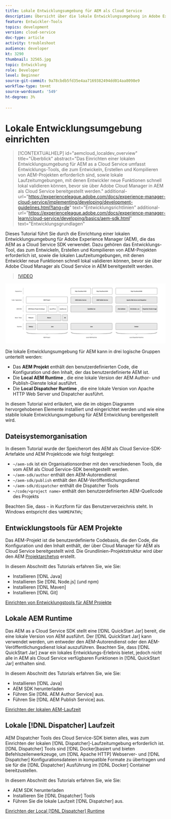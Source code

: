 ```yaml
---
title: Lokale Entwicklungsumgebung für AEM als Cloud Service
description: Übersicht über die lokale Entwicklungsumgebung in Adobe Experience Manager (AEM).
feature: Entwickler-Tools
topics: development
version: cloud-service
doc-type: article
activity: troubleshoot
audience: developer
kt: 3290
thumbnail: 32565.jpg
topic: Entwicklung
role: Developer
level: Beginner
source-git-commit: 9a78cbdb5fd35e4aa7169382494dd014aa8098e9
workflow-type: tm+mt
source-wordcount: '549'
ht-degree: 3%

---
```



# Lokale Entwicklungsumgebung einrichten

>[!CONTEXTUALHELP]
>id="aemcloud_localdev_overview"
>title="Überblick"
>abstract="Das Einrichten einer lokalen Entwicklungsumgebung für AEM as a Cloud Service umfasst Entwicklungs-Tools, die zum Entwickeln, Erstellen und Kompilieren von AEM-Projekten erforderlich sind, sowie lokale Laufzeitumgebungen, mit denen Entwickler neue Funktionen schnell lokal validieren können, bevor sie über Adobe Cloud Manager in AEM als Cloud Service bereitgestellt werden."
>additional-url="https://experienceleague.adobe.com/docs/experience-manager-cloud-service/implementing/developing/development-guidelines.html?lang=de" text="Entwicklungsrichtlinien"
>additional-url="https://experienceleague.adobe.com/docs/experience-manager-learn/cloud-service/developing/basics/aem-sdk.html" text="Entwicklungsgrundlagen"

Dieses Tutorial führt Sie durch die Einrichtung einer lokalen Entwicklungsumgebung für Adobe Experience Manager (AEM), die das AEM as a Cloud Service SDK verwendet. Dazu gehören das Entwicklungs-Tool, das zum Entwickeln, Erstellen und Kompilieren von AEM-Projekten erforderlich ist, sowie die lokalen Laufzeitumgebungen, mit denen Entwickler neue Funktionen schnell lokal validieren können, bevor sie über Adobe Cloud Manager als Cloud Service in AEM bereitgestellt werden.

>[!VIDEO](https://video.tv.adobe.com/v/32565/?quality=12&learn=on)

![AEM als Cloud Service Lokale Entwicklungsumgebung - Technologiestapel](./assets/overview/aem-sdk-technology-stack.png)

Die lokale Entwicklungsumgebung für AEM kann in drei logische Gruppen unterteilt werden:

+ Das __AEM Projekt__ enthält den benutzerdefinierten Code, die Konfiguration und den Inhalt, der das benutzerdefinierte AEM ist.
+ Die __Local AEM Runtime__ , die eine lokale Version der AEM Author- und Publish-Dienste lokal ausführt.
+ Die __Local Dispatcher Runtime__ , die eine lokale Version von Apache HTTP Web Server und Dispatcher ausführt.

In diesem Tutorial wird erläutert, wie die im obigen Diagramm hervorgehobenen Elemente installiert und eingerichtet werden und wie eine stabile lokale Entwicklungsumgebung für AEM Entwicklung bereitgestellt wird.

## Dateisystemorganisation

In diesem Tutorial wurde der Speicherort des AEM als Cloud Service-SDK-Artefakte und AEM Projektcode wie folgt festgelegt:

+ `~/aem-sdk` ist ein Organisationsordner mit den verschiedenen Tools, die vom AEM als Cloud Service-SDK bereitgestellt werden.
+ `~/aem-sdk/author` enthält den AEM-Autorendienst
+ `~/aem-sdk/publish` enthält den AEM-Veröffentlichungsdienst
+ `~/aem-sdk/dispatcher` enthält die Dispatcher Tools
+ `~/code/<project name>` enthält den benutzerdefinierten AEM-Quellcode des Projekts

Beachten Sie, dass `~` in Kurzform für das Benutzerverzeichnis steht. In Windows entspricht dies `%HOMEPATH%`;

## Entwicklungstools für AEM Projekte

Das AEM-Projekt ist die benutzerdefinierte Codebasis, die den Code, die Konfiguration und den Inhalt enthält, der über Cloud Manager für AEM als Cloud Service bereitgestellt wird. Die Grundlinien-Projektstruktur wird über den AEM [Projektarchetyp](https://github.com/adobe/aem-project-archetype) erstellt.

In diesem Abschnitt des Tutorials erfahren Sie, wie Sie:

+ Installieren [!DNL Java]
+ Installieren Sie [!DNL Node.js] (und npm)
+ Installieren [!DNL Maven]
+ Installieren [!DNL Git]

[Einrichten von Entwicklungstools für AEM Projekte](./development-tools.md)

## Lokale AEM Runtime

Das AEM as a Cloud Service SDK stellt eine [!DNL QuickStart Jar] bereit, die eine lokale Version von AEM ausführt. Der [!DNL QuickStart Jar] kann verwendet werden, um entweder den AEM-Autorendienst oder den AEM-Veröffentlichungsdienst lokal auszuführen. Beachten Sie, dass [!DNL QuickStart Jar] zwar ein lokales Entwicklungs-Erlebnis bietet, jedoch nicht alle in AEM als Cloud Service verfügbaren Funktionen in [!DNL QuickStart Jar] enthalten sind.

In diesem Abschnitt des Tutorials erfahren Sie, wie Sie:

+ Installieren [!DNL Java]
+ AEM SDK herunterladen
+ Führen Sie [!DNL AEM Author Service] aus.
+ Führen Sie [!DNL AEM Publish Service] aus.

[Einrichten der lokalen AEM-Laufzeit](./aem-runtime.md)

## Lokale [!DNL Dispatcher] Laufzeit

AEM Dispatcher Tools des Cloud Service-SDK bieten alles, was zum Einrichten der lokalen [!DNL Dispatcher]-Laufzeitumgebung erforderlich ist. [!DNL Dispatcher] Tools sind  [!DNL Docker]basiert und bieten Befehlszeilenwerkzeuge, um  [!DNL Apache HTTP] Webserver- und  [!DNL Dispatcher] Konfigurationsdateien in kompatible Formate zu übertragen und sie für die  [!DNL Dispatcher] Ausführung im  [!DNL Docker] Container bereitzustellen.

In diesem Abschnitt des Tutorials erfahren Sie, wie Sie:

+ AEM SDK herunterladen
+ Installieren Sie [!DNL Dispatcher] Tools
+ Führen Sie die lokale Laufzeit [!DNL Dispatcher] aus.

[Einrichten der Local [!DNL Dispatcher] Runtime](./dispatcher-tools.md)
